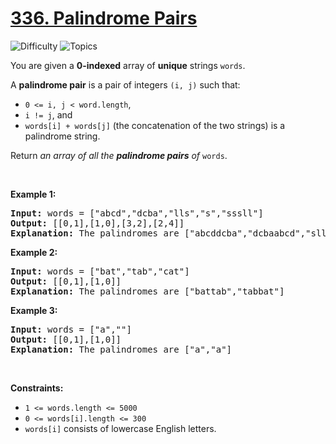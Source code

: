 # [336. Palindrome Pairs](https://leetcode.com/problems/palindrome-pairs)

![Difficulty](https://img.shields.io/badge/Difficulty-Hard-blue.svg) ![Topics](https://img.shields.io/badge/Topics-Array,%20Hash%20Table,%20String,%20Trie-orange.svg)
<br/>

<p>You are given a <strong>0-indexed</strong> array of <strong>unique</strong> strings <code>words</code>.</p>

<p>A <strong>palindrome pair</strong> is a pair of integers <code>(i, j)</code> such that:</p>

<ul>
	<li><code>0 &lt;= i, j &lt; word.length</code>,</li>
	<li><code>i != j</code>, and</li>
	<li><code>words[i] + words[j]</code> (the concatenation of the two strings) is a palindrome string.</li>
</ul>

<p>Return <em>an array of all the <strong>palindrome pairs</strong> of </em><code>words</code>.</p>

<p>&nbsp;</p>
<p><strong class="example">Example 1:</strong></p>

<pre>
<strong>Input:</strong> words = [&quot;abcd&quot;,&quot;dcba&quot;,&quot;lls&quot;,&quot;s&quot;,&quot;sssll&quot;]
<strong>Output:</strong> [[0,1],[1,0],[3,2],[2,4]]
<strong>Explanation:</strong> The palindromes are [&quot;abcddcba&quot;,&quot;dcbaabcd&quot;,&quot;slls&quot;,&quot;llssssll&quot;]
</pre>

<p><strong class="example">Example 2:</strong></p>

<pre>
<strong>Input:</strong> words = [&quot;bat&quot;,&quot;tab&quot;,&quot;cat&quot;]
<strong>Output:</strong> [[0,1],[1,0]]
<strong>Explanation:</strong> The palindromes are [&quot;battab&quot;,&quot;tabbat&quot;]
</pre>

<p><strong class="example">Example 3:</strong></p>

<pre>
<strong>Input:</strong> words = [&quot;a&quot;,&quot;&quot;]
<strong>Output:</strong> [[0,1],[1,0]]
<strong>Explanation:</strong> The palindromes are [&quot;a&quot;,&quot;a&quot;]
</pre>

<p>&nbsp;</p>
<p><strong>Constraints:</strong></p>

<ul>
	<li><code>1 &lt;= words.length &lt;= 5000</code></li>
	<li><code>0 &lt;= words[i].length &lt;= 300</code></li>
	<li><code>words[i]</code> consists of lowercase English letters.</li>
</ul>

